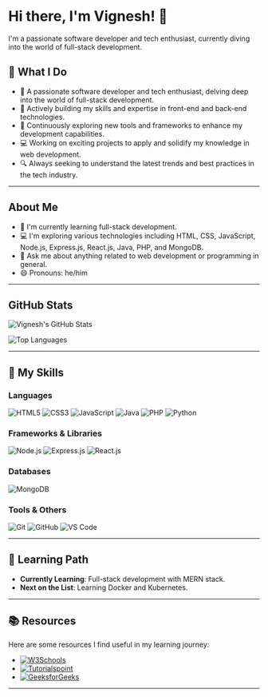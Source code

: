 <!-- Your Name -->
# Hi there, I'm Vignesh! 👋

I'm a passionate software developer and tech enthusiast, currently diving into the world of full-stack development.

## 🌟 What I Do

- 🚀 A passionate software developer and tech enthusiast, delving deep into the world of full-stack development.
- 💼 Actively building my skills and expertise in front-end and back-end technologies.
- 🌱 Continuously exploring new tools and frameworks to enhance my development capabilities.
- 💻 Working on exciting projects to apply and solidify my knowledge in web development.
- 🔍 Always seeking to understand the latest trends and best practices in the tech industry.
---
## About Me

- 🌱 I'm currently learning full-stack development.
- 💻 I'm exploring various technologies including HTML, CSS, JavaScript, Node.js, Express.js, React.js, Java, PHP, and MongoDB.
- 💬 Ask me about anything related to web development or programming in general.
- 😄 Pronouns: he/him

---

## GitHub Stats

![Vignesh's GitHub Stats](https://github-readme-stats.vercel.app/api?username=Dev-VigneshG&show_icons=true&theme=dark)

![Top Languages](https://github-readme-stats.vercel.app/api/top-langs/?username=Dev-VigneshG&layout=compact&theme=dark)

---

## 🚀 My Skills

### Languages
![HTML5](https://img.shields.io/badge/-HTML5-E34F26?style=flat-square&logo=html5&logoColor=white)
![CSS3](https://img.shields.io/badge/-CSS3-1572B6?style=flat-square&logo=css3)
![JavaScript](https://img.shields.io/badge/-JavaScript-black?style=flat-square&logo=javascript)
![Java](https://img.shields.io/badge/-Java-black?style=flat-square&logo=java)
![PHP](https://img.shields.io/badge/-PHP-black?style=flat-square&logo=php)
![Python](https://img.shields.io/badge/-Python-black?style=flat-square&logo=python)

### Frameworks & Libraries
![Node.js](https://img.shields.io/badge/-Node.js-43853d?style=flat-square&logo=node.js&logoColor=white)
![Express.js](https://img.shields.io/badge/-Express.js-black?style=flat-square&logo=express&logoColor=white)
![React.js](https://img.shields.io/badge/-React.js-black?style=flat-square&logo=react&logoColor=61DAFB)

### Databases
![MongoDB](https://img.shields.io/badge/-MongoDB-black?style=flat-square&logo=mongodb)

### Tools & Others
![Git](https://img.shields.io/badge/-Git-black?style=flat-square&logo=git)
![GitHub](https://img.shields.io/badge/-GitHub-181717?style=flat-square&logo=github)
![VS Code](https://img.shields.io/badge/-VS%20Code-007ACC?style=flat-square&logo=visual-studio-code)

---

## 🌱 Learning Path

- **Currently Learning**: Full-stack development with MERN stack.
- **Next on the List**: Learning Docker and Kubernetes.

---

## 📚 Resources

Here are some resources I find useful in my learning journey:

- [![W3Schools](https://img.shields.io/badge/-W3Schools-green?style=flat-square&logo=w3schools&logoWidth=40)](https://www.w3schools.com/)
- [![Tutorialspoint](https://img.shields.io/badge/-Tutorialspoint-blue?style=flat-square&logo=tutorialspoint&logoWidth=40)](https://www.tutorialspoint.com/)
- [![GeeksforGeeks](https://img.shields.io/badge/-GeeksforGeeks-blue?style=flat-square&logo=geeksforgeeks&logoWidth=40)](https://www.geeksforgeeks.org/)


---



